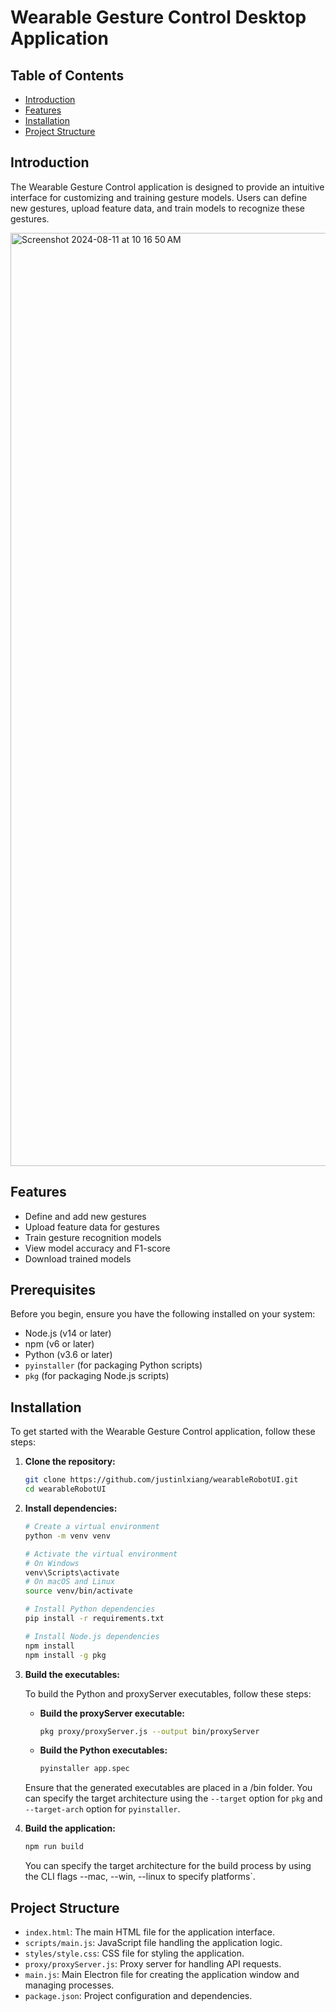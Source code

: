 # Wearable Gesture Control Desktop Application

## Table of Contents
- [Introduction](#introduction)
- [Features](#features)
- [Installation](#installation)
- [Project Structure](#project-structure)

## Introduction

The Wearable Gesture Control application is designed to provide an intuitive interface for customizing and training gesture models. Users can define new gestures, upload feature data, and train models to recognize these gestures.

<img width="1493" alt="Screenshot 2024-08-11 at 10 16 50 AM" src="https://github.com/user-attachments/assets/76422596-48b1-438d-b445-9a75290a4151">

## Features

- Define and add new gestures
- Upload feature data for gestures
- Train gesture recognition models
- View model accuracy and F1-score
- Download trained models

## Prerequisites

Before you begin, ensure you have the following installed on your system:

- Node.js (v14 or later)
- npm (v6 or later)
- Python (v3.6 or later)
- `pyinstaller` (for packaging Python scripts)
- `pkg` (for packaging Node.js scripts)

## Installation

To get started with the Wearable Gesture Control application, follow these steps:

1. **Clone the repository:**
    ```sh
    git clone https://github.com/justinlxiang/wearableRobotUI.git
    cd wearableRobotUI
    ```

2. **Install dependencies:**
    ```sh
    # Create a virtual environment
    python -m venv venv

    # Activate the virtual environment
    # On Windows
    venv\Scripts\activate
    # On macOS and Linux
    source venv/bin/activate

    # Install Python dependencies
    pip install -r requirements.txt

    # Install Node.js dependencies
    npm install
    npm install -g pkg
    ```

3. **Build the executables:**

    To build the Python and proxyServer executables, follow these steps:

    - **Build the proxyServer executable:**
        ```sh
        pkg proxy/proxyServer.js --output bin/proxyServer
        ```

    - **Build the Python executables:**
        ```sh
        pyinstaller app.spec
        ```

    Ensure that the generated executables are placed in a /bin folder. You can specify the target architecture using the `--target` option for `pkg` and `--target-arch` option for `pyinstaller`.

4. **Build the application:**
    ```sh
    npm run build
    ```

    You can specify the target architecture for the build process by using the CLI flags --mac, --win, --linux to specify platforms`.

## Project Structure

- `index.html`: The main HTML file for the application interface.
- `scripts/main.js`: JavaScript file handling the application logic.
- `styles/style.css`: CSS file for styling the application.
- `proxy/proxyServer.js`: Proxy server for handling API requests.
- `main.js`: Main Electron file for creating the application window and managing processes.
- `package.json`: Project configuration and dependencies.
